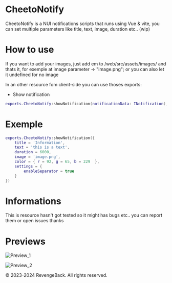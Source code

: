 # CheetoNotify
CheetoNotify is a NUI notifications scripts that runs using Vue & vite, you can set multiple parameters like title, text, image, duration etc.. (wip)

# How to use
If you want to add your images, just add em to /web/src/assets/images/ and thats it, for exemple at image parameter -> "image.png"; or you can also let it undefined for no image 

In an other resource fom client-side you can use thoses exports:
- Show notification
```lua
exports.CheetoNotify:showNotification(notificationData: INotification);
```

# Exemple
```lua
exports.CheetoNotify:showNotification({
    title = 'Information',
    text = 'this is a text',
    duration = 6000,
    image = 'image.png',
    color = { r = 92, g = 65, b = 229  },
    settings = {
        enableSeparator = true
    }
})
```

# Informations
This is resource hasn't got tested so it might has bugs etc.. you can report them or open issues thanks

# Previews
![Preview_1](https://media.discordapp.net/attachments/854756500034945075/1149707578436235284/image.png)

![Preview_2](https://cdn.discordapp.com/attachments/854756500034945075/1149707658530668564/image.png)
&nbsp;

© 2023-2024 RevengeBack. All rights reserved.